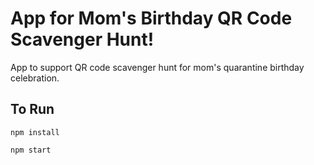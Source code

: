 # App for Mom's Birthday QR Code Scavenger Hunt!
App to support QR code scavenger hunt for mom's quarantine birthday celebration. 

## To Run

`npm install`

`npm start`
